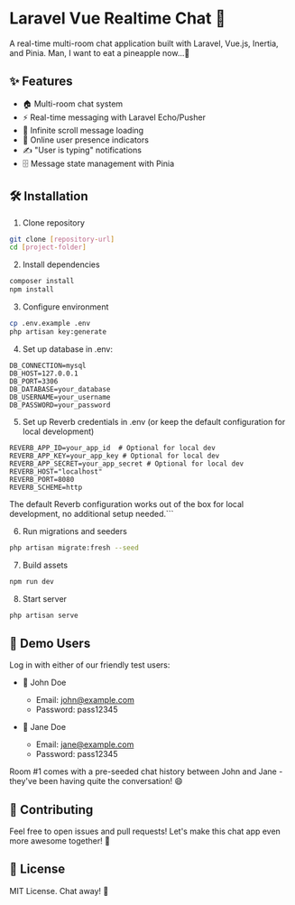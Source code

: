 # Laravel Vue Realtime Chat 🚀

A real-time multi-room chat application built with Laravel, Vue.js, Inertia, and Pinia. Man, I want to eat a pineapple now...🍍

## ✨ Features

- 🏠 Multi-room chat system
- ⚡ Real-time messaging with Laravel Echo/Pusher
- 📜 Infinite scroll message loading
- 👥 Online user presence indicators
- ✍️ "User is typing" notifications 
- 🗄️ Message state management with Pinia

## 🛠️ Installation

1. Clone repository
```bash
git clone [repository-url]
cd [project-folder]
```

2. Install dependencies
```bash
composer install
npm install
```

3. Configure environment
```bash
cp .env.example .env
php artisan key:generate
```

4. Set up database in .env:
```
DB_CONNECTION=mysql
DB_HOST=127.0.0.1
DB_PORT=3306
DB_DATABASE=your_database
DB_USERNAME=your_username
DB_PASSWORD=your_password
```

5. Set up Reverb credentials in .env (or keep the default configuration for local development)
```
REVERB_APP_ID=your_app_id  # Optional for local dev
REVERB_APP_KEY=your_app_key # Optional for local dev
REVERB_APP_SECRET=your_app_secret # Optional for local dev
REVERB_HOST="localhost"
REVERB_PORT=8080
REVERB_SCHEME=http
```

The default Reverb configuration works out of the box for local development, no additional setup needed.```

6. Run migrations and seeders
```bash
php artisan migrate:fresh --seed
```

7. Build assets
```bash
npm run dev
```

8. Start server
```bash
php artisan serve
```

## 👥 Demo Users

Log in with either of our friendly test users:

- 👨 John Doe
    - Email: john@example.com
    - Password: pass12345

- 👩 Jane Doe
    - Email: jane@example.com
    - Password: pass12345

Room #1 comes with a pre-seeded chat history between John and Jane - they've been having quite the conversation! 😄

## 🤝 Contributing

Feel free to open issues and pull requests! Let's make this chat app even more awesome together! 🌟

## 📝 License

MIT License. Chat away! 🎉
